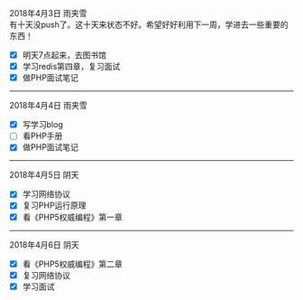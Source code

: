 2018年4月3日  雨夹雪  
有十天没push了。这十天来状态不好。希望好好利用下一周，学进去一些重要的东西！
- [x] 明天7点起来，去图书馆
- [x] 学习redis第四章，复习面试
- [x] 做PHP面试笔记

---

2018年4月4日  雨夹雪  
- [x] 写学习blog
- [ ] 看PHP手册
- [x] 做PHP面试笔记

---

2018年4月5日 阴天  
- [x] 学习网络协议
- [x] 复习PHP运行原理
- [x] 看《PHP5权威编程》第一章

---

2018年4月6日 阴天  
- [x] 看《PHP5权威编程》第二章
- [x] 复习网络协议
- [x] 学习面试
